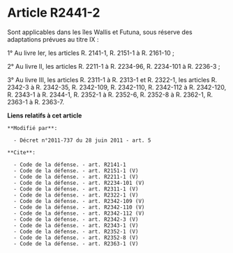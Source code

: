 # Article R2441-2

Sont applicables dans les îles Wallis et Futuna, sous réserve des adaptations prévues au titre IX : 

1° Au livre Ier, les articles R. 2141-1, R. 2151-1 à R. 2161-10 ; 

2° Au livre II, les articles R. 2211-1 à R. 2234-96, R. 2234-101 à R. 2236-3 ; 

3° Au livre III, les articles R. 2311-1 à R. 2313-1 et R. 2322-1, les articles R. 2342-3 à R. 2342-35, R. 2342-109, R.
2342-110, R. 2342-112 à R. 2342-120, R. 2343-1 à R. 2344-1, R. 2352-1 à R. 2352-6, R. 2352-8 à R. 2362-1, R. 2363-1 à R.
2363-7.

**Liens relatifs à cet article**

	**Modifié par**:

	  - Décret n°2011-737 du 28 juin 2011 - art. 5

	**Cite**:

	  - Code de la défense. - art. R2141-1
	  - Code de la défense. - art. R2151-1 (V)
	  - Code de la défense. - art. R2211-1 (V)
	  - Code de la défense. - art. R2234-101 (V)
	  - Code de la défense. - art. R2311-1 (V)
	  - Code de la défense. - art. R2322-1 (V)
	  - Code de la défense. - art. R2342-109 (V)
	  - Code de la défense. - art. R2342-110 (V)
	  - Code de la défense. - art. R2342-112 (V)
	  - Code de la défense. - art. R2342-3 (V)
	  - Code de la défense. - art. R2343-1 (V)
	  - Code de la défense. - art. R2352-1 (V)
	  - Code de la défense. - art. R2352-8 (V)
	  - Code de la défense. - art. R2363-1 (V)
